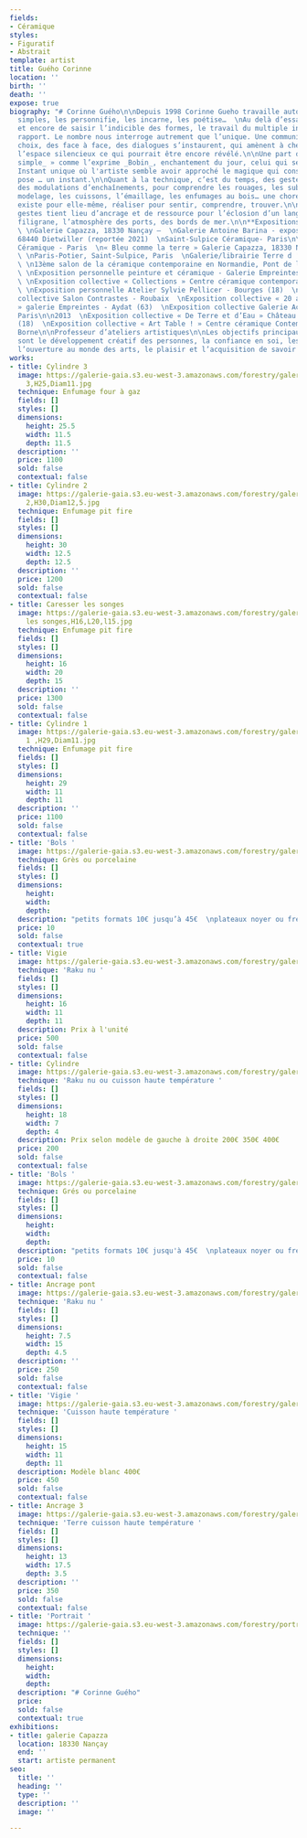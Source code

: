 ```yaml
---
fields:
- Céramique
styles:
- Figuratif
- Abstrait
template: artist
title: Guého Corinne
location: ''
birth: ''
death: ''
expose: true
biography: "# Corinne Guého\n\nDepuis 1998 Corinne Gueho travaille autour de formes
  simples, les personnifie, les incarne, les poétise…  \nAu delà d’essayer encore
  et encore de saisir l’indicible des formes, le travail du multiple induit un autre
  rapport. Le nombre nous interroge autrement que l’unique. Une communication, des
  choix, des face à face, des dialogues s’instaurent, qui amènent à chercher dans
  l’espace silencieux ce qui pourrait être encore révélé.\n\nUne part de « _l’enchantement
  simple_ » comme l’exprime _Bobin_, enchantement du jour, celui qui se donne ou pas.
  Instant unique où l'artiste semble avoir approché le magique qui consolide, et la
  pose … un instant.\n\nQuant à la technique, c’est du temps, des gestes répétés,
  des modulations d’enchaînements, pour comprendre les rouages, les subtilités. Le
  modelage, les cuissons, l’émaillage, les enfumages au bois… une chorégraphie qui
  existe pour elle-même, réaliser pour sentir, comprendre, trouver.\n\nSe saisir des
  gestes tient lieu d’ancrage et de ressource pour l’éclosion d’un langage personnel.\n\nEn
  filigrane, l’atmosphère des ports, des bords de mer.\n\n**Expositions**\n\n2020
  \ \nGalerie Capazza, 18330 Nançay –  \nGalerie Antoine Barina - exposition personnelle–
  68440 Dietwiller (reportée 2021)  \nSaint-Sulpice Céramique- Paris\n\n2019  \nSaint-Sulpice
  Céramique - Paris  \n« Bleu comme la terre » Galerie Capazza, 18330 Nançay\n\n2018
  \ \nParis-Potier, Saint-Sulpice, Paris  \nGalerie/librairie Terre d ‘Aligre, Paris
  \ \n13ème salon de la céramique contemporaine en Normandie, Pont de l’Arche (17)\n\n2016
  \ \nExposition personnelle peinture et céramique - Galerie Empreintes - Aydat (63)
  \ \nExposition collective « Collections » Centre céramique contemporaine de La Borne\n\n2015
  \ \nExposition personnelle Atelier Sylvie Pellicer - Bourges (18)  \nExposition
  collective Salon Contrastes - Roubaix  \nExposition collective « 20 ans d’Empreintes
  » galerie Empreintes - Aydat (63)  \nExposition collective Galerie AccroTerre -
  Paris\n\n2013  \nExposition collective « De Terre et d’Eau » Château d’eau de Bourges
  (18)  \nExposition collective « Art Table ! » Centre céramique Contemporaine, La
  Borne\n\nProfesseur d’ateliers artistiques\n\nLes objectifs principaux de ces ateliers
  sont le développement créatif des personnes, la confiance en soi, les échanges et
  l’ouverture au monde des arts, le plaisir et l’acquisition de savoir et savoir-faire."
works:
- title: Cylindre 3
  image: https://galerie-gaia.s3.eu-west-3.amazonaws.com/forestry/galerie-gaia-guého-cylindre
    3,H25,Diam11.jpg
  technique: Enfumage four à gaz
  fields: []
  styles: []
  dimensions:
    height: 25.5
    width: 11.5
    depth: 11.5
  description: ''
  price: 1100
  sold: false
  contextual: false
- title: Cylindre 2
  image: https://galerie-gaia.s3.eu-west-3.amazonaws.com/forestry/galerie-gaia-guého-cylindre
    2,H30,Diam12,5.jpg
  technique: Enfumage pit fire
  fields: []
  styles: []
  dimensions:
    height: 30
    width: 12.5
    depth: 12.5
  description: ''
  price: 1200
  sold: false
  contextual: false
- title: Caresser les songes
  image: https://galerie-gaia.s3.eu-west-3.amazonaws.com/forestry/galerie-gaia-guého-Caresser
    les songes,H16,L20,l15.jpg
  technique: Enfumage pit fire
  fields: []
  styles: []
  dimensions:
    height: 16
    width: 20
    depth: 15
  description: ''
  price: 1300
  sold: false
  contextual: false
- title: Cylindre 1
  image: https://galerie-gaia.s3.eu-west-3.amazonaws.com/forestry/galerie-gaia-guého-cylindre
    1 ,H29,Diam11.jpg
  technique: Enfumage pit fire
  fields: []
  styles: []
  dimensions:
    height: 29
    width: 11
    depth: 11
  description: ''
  price: 1100
  sold: false
  contextual: false
- title: 'Bols '
  image: https://galerie-gaia.s3.eu-west-3.amazonaws.com/forestry/galerie-gaia-gueho-corinne-porcelaine-2.JPG
  technique: Grès ou porcelaine
  fields: []
  styles: []
  dimensions:
    height: 
    width: 
    depth: 
  description: "petits formats 10€ jusqu’à 45€  \nplateaux noyer ou fresnes 20€"
  price: 10
  sold: false
  contextual: true
- title: Vigie
  image: https://galerie-gaia.s3.eu-west-3.amazonaws.com/forestry/galerie-gaia-gueho-corinne-vigies-2.JPG
  technique: 'Raku nu '
  fields: []
  styles: []
  dimensions:
    height: 16
    width: 11
    depth: 11
  description: Prix à l'unité
  price: 500
  sold: false
  contextual: false
- title: Cylindre
  image: https://galerie-gaia.s3.eu-west-3.amazonaws.com/forestry/galerie-gaia-gueho-corinne-cycindres.JPG
  technique: 'Raku nu ou cuisson haute température '
  fields: []
  styles: []
  dimensions:
    height: 18
    width: 7
    depth: 4
  description: Prix selon modèle de gauche à droite 200€ 350€ 400€
  price: 200
  sold: false
  contextual: false
- title: 'Bols '
  image: https://galerie-gaia.s3.eu-west-3.amazonaws.com/forestry/galerie-gaia-gueho-corinne-bols.JPG
  technique: Grés ou porcelaine
  fields: []
  styles: []
  dimensions:
    height: 
    width: 
    depth: 
  description: "petits formats 10€ jusqu'à 45€  \nplateaux noyer ou fresnes 20€"
  price: 10
  sold: false
  contextual: false
- title: Ancrage pont
  image: https://galerie-gaia.s3.eu-west-3.amazonaws.com/forestry/galerie-gaia-gueho-corinne-ancrages.JPG
  technique: 'Raku nu '
  fields: []
  styles: []
  dimensions:
    height: 7.5
    width: 15
    depth: 4.5
  description: ''
  price: 250
  sold: false
  contextual: false
- title: 'Vigie '
  image: https://galerie-gaia.s3.eu-west-3.amazonaws.com/forestry/galerie-gaia-gueho-corinne-vigies-haute-t.JPG
  technique: 'Cuisson haute température '
  fields: []
  styles: []
  dimensions:
    height: 15
    width: 11
    depth: 11
  description: Modèle blanc 400€
  price: 450
  sold: false
  contextual: false
- title: Ancrage 3
  image: https://galerie-gaia.s3.eu-west-3.amazonaws.com/forestry/galerie-gaia-gueho-corinne-ancrage3.JPG
  technique: 'Terre cuisson haute température '
  fields: []
  styles: []
  dimensions:
    height: 13
    width: 17.5
    depth: 3.5
  description: ''
  price: 350
  sold: false
  contextual: false
- title: 'Portrait '
  image: https://galerie-gaia.s3.eu-west-3.amazonaws.com/forestry/portrait-corinne.JPG
  technique: ''
  fields: []
  styles: []
  dimensions:
    height: 
    width: 
    depth: 
  description: "# Corinne Guého"
  price: 
  sold: false
  contextual: true
exhibitions:
- title: galerie Capazza
  location: 18330 Nançay
  end: ''
  start: artiste permanent
seo:
  title: ''
  heading: ''
  type: ''
  description: ''
  image: ''

---
```

